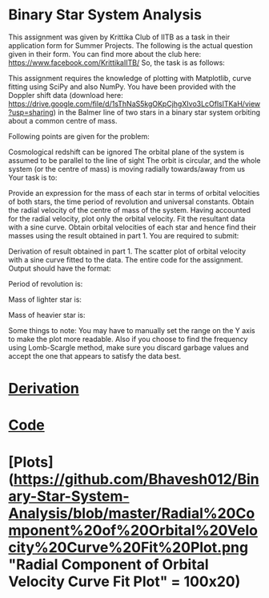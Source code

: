 # Binary Star System Analysis
 This assignment was given by Krittika Club of IITB as a task in their application form for Summer Projects. The following is the actual question given in their form. You can find more about the club here: https://www.facebook.com/KrittikaIITB/
So, the task is as follows:

This assignment requires the knowledge of plotting with Matplotlib, curve fitting using SciPy and also NumPy. You have been provided with the Doppler shift data (download here: https://drive.google.com/file/d/1sThNaS5kgOKpCjhgXIvo3LcOflslTKaH/view?usp=sharing) in the Balmer line of two stars in a binary star system orbiting about a common centre of mass.

Following points are given for the problem:

Cosmological redshift can be ignored
The orbital plane of the system is assumed to be parallel to the line of sight
The orbit is circular, and the whole system (or the centre of mass) is moving radially towards/away from us
Your task is to:

Provide an expression for the mass of each star in terms of orbital velocities of both stars, the time period of revolution and universal constants.
Obtain the radial velocity of the centre of mass of the system.
Having accounted for the radial velocity, plot only the orbital velocity. Fit the resultant data with a sine curve.
Obtain orbital velocities of each star and hence find their masses using the result obtained in part 1.
You are required to submit:

Derivation of result obtained in part 1.
The scatter plot of orbital velocity with a sine curve fitted to the data.
The entire code for the assignment. Output should have the format:

Period of revolution is:

Mass of lighter star is:

Mass of heavier star is:

Some things to note: You may have to manually set the range on the Y axis to make the plot more readable. Also if you choose to find the frequency using Lomb-Scargle method, make sure you discard garbage values and accept the one that appears to satisfy the data best.


# [Derivation](Derivation_of_Mass_of_Stars_of_Binary_Star_System.pdf)

# [Code](./Analysis%20of%20Binary%20Star%20System%20GitHub.ipynb)
# [Plots](https://github.com/Bhavesh012/Binary-Star-System-Analysis/blob/master/Radial%20Component%20of%20Orbital%20Velocity%20Curve%20Fit%20Plot.png "Radial Component of Orbital Velocity Curve Fit Plot" = 100x20)

